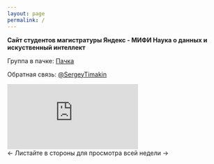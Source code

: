 ```yaml
---
layout: page
permalink: /
---
```



**Сайт студентов магистратуры Яндекс - МИФИ Наука о данных и искуственный интеллект**



Группа в пачке: <a href="https://app.pachca.com/chats/28575726">Пачка</a>

Обратная связь: <a href="https://web.telegram.org/k/#@SergeyTimakin">@SergeyTimakin</a> 


<div class="calendar-wrapper">
  <div class="calendar-scroll-container">
    <div class="calendar-container">
      <iframe 
        src="https://calendar.yandex.ru/embed/week?layer_ids=34640123&layer_names=Онлайн-магистратура&tz_id=Europe%2FMoscow&uid=2246487652" 
        class="yandex-calendar"
        frameborder="0"
        scrolling="no"
        allowfullscreen
        loading="lazy">
      </iframe>
    </div>
  </div>
  <div class="scroll-hint">← Листайте в стороны для просмотра всей недели →</div>
</div>